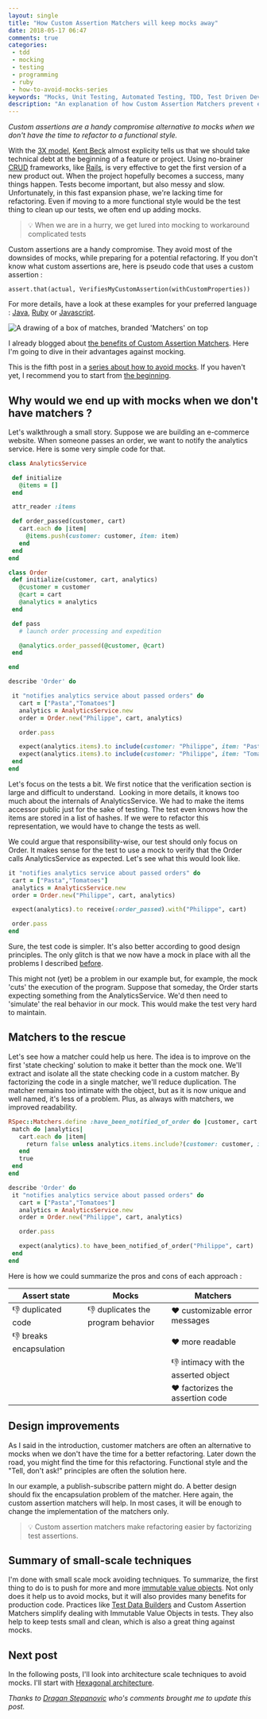 ```yaml
---
layout: single
title: "How Custom Assertion Matchers will keep mocks away"
date: 2018-05-17 06:47
comments: true
categories: 
 - tdd
 - mocking
 - testing
 - programming
 - ruby
 - how-to-avoid-mocks-series
keywords: "Mocks, Unit Testing, Automated Testing, TDD, Test Driven Development, London School of Testing, Mocking, Test Data Builders, Custom Matchers, Assertion Matchers, Custom Assertion Matchers, Ruby"
description: "An explanation of how Custom Assertion Matchers prevent excessive mocking. Code examples in Ruby are presented to illustrate the point."
---
```

*Custom assertions are a handy compromise alternative to mocks when we don't have the time to refactor to a functional style.*

With the [3X model](https://www.youtube.com/watch?v=YGhS8VQpS6s), [Kent Beck](https://www.kentbeck.com/) almost explicity tells us that we should take technical debt at the beginning of a feature or project. Using no-brainer [CRUD](https://en.wikipedia.org/wiki/Create,_read,_update_and_delete) frameworks, like [Rails](https://rubyonrails.org/), is very effective to get the first version of a new product out. When the project hopefully becomes a success, many things happen. Tests become important, but also messy and slow. Unfortunately, in this fast expansion phase, we're lacking time for refactoring. Even if moving to a more functional style would be the test thing to clean up our tests, we often end up adding mocks.

> 💡 When we are in a hurry, we get lured into mocking to workaround complicated tests

Custom assertions are a handy compromise. They avoid most of the downsides of mocks, while preparing for a potential refactoring. If you don't know what custom assertions are, here is pseudo code that uses a custom assertion :

```
assert.that(actual, VerifiesMyCustomAssertion(withCustomProperties))
```

For more details, have a look at these examples for your preferred language : [Java](http://joel-costigliola.github.io/assertj/assertj-core-custom-assertions.html), [Ruby](https://relishapp.com/rspec/rspec-expectations/docs/custom-matchers) or [Javascript](http://tonylukasavage.com/blog/2014/05/29/custom-assertions-in-should-dot-js/).

![A drawing of a box of matches, branded 'Matchers' on top]({{site.url}}{{site.baseurl}}/imgs/2018-05-15-how-custom-assertion-matchers-will-keep-mocks-away/matchers.jpg)

I already blogged about [the benefits of Custom Assertion Matchers](/speed-up-the-tdd-feedback-loop-with-better-assertion-messages/). Here I'm going to dive in their advantages against mocking.

This is the fifth post in a [series about how to avoid mocks]({{site.baseurl}}/categories/#how-to-avoid-mocks-series). If you haven't yet, I recommend you to start from [the beginning](/careless-mocking-considered-harmful/).

## Why would we end up with mocks when we don't have matchers ?

Let's walkthrough a small story. Suppose we are building an e-commerce website. When someone passes an order, we want to notify the analytics service. Here is some very simple code for that.

```ruby
class AnalyticsService  

 def initialize  
   @items = []  
 end  

 attr_reader :items  

 def order_passed(customer, cart)  
   cart.each do |item|  
     @items.push(customer: customer, item: item)  
   end  
 end  
end  

class Order  
 def initialize(customer, cart, analytics)  
   @customer = customer  
   @cart = cart  
   @analytics = analytics  
 end  

 def pass  
   # launch order processing and expedition  

   @analytics.order_passed(@customer, @cart)  
 end  

end  

describe 'Order' do  

 it "notifies analytics service about passed orders" do  
   cart = ["Pasta","Tomatoes"]  
   analytics = AnalyticsService.new  
   order = Order.new("Philippe", cart, analytics)  

   order.pass  

   expect(analytics.items).to include(customer: "Philippe", item: "Pasta")  
   expect(analytics.items).to include(customer: "Philippe", item: "Tomatoes")  
 end  
end
```

Let's focus on the tests a bit. We first notice that the verification section is large and difficult to understand.  Looking in more details, it knows too much about the internals of AnalyticsService. We had to make the items accessor public just for the sake of testing. The test even knows how the items are stored in a list of hashes. If we were to refactor this representation, we would have to change the tests as well.

We could argue that responsibility-wise, our test should only focus on Order. It makes sense for the test to use a mock to verify that the Order calls AnalyticsService as expected. Let's see what this would look like.

```ruby
it "notifies analytics service about passed orders" do  
 cart = ["Pasta","Tomatoes"]  
 analytics = AnalyticsService.new  
 order = Order.new("Philippe", cart, analytics)  

 expect(analytics).to receive(:order_passed).with("Philippe", cart)  

 order.pass  
end
```

Sure, the test code is simpler. It's also better according to good design principles. The only glitch is that we now have a mock in place with all the problems I described [before](/careless-mocking-considered-harmful/).

This might not (yet) be a problem in our example but, for example, the mock 'cuts' the execution of the program. Suppose that someday, the Order starts expecting something from the AnalyticsService. We'd then need to 'simulate' the real behavior in our mock. This would make the test very hard to maintain.

## Matchers to the rescue

Let's see how a matcher could help us here. The idea is to improve on the first 'state checking' solution to make it better than the mock one. We'll extract and isolate all the state checking code in a custom matcher. By factorizing the code in a single matcher, we'll reduce duplication. The matcher remains too intimate with the object, but as it is now unique and well named, it's less of a problem. Plus, as always with matchers, we improved readability.

```ruby
RSpec::Matchers.define :have_been_notified_of_order do |customer, cart|  
 match do |analytics|  
   cart.each do |item|  
     return false unless analytics.items.include?(customer: customer, item: item)  
   end  
   true  
 end  
end  

describe 'Order' do  
 it "notifies analytics service about passed orders" do  
   cart = ["Pasta","Tomatoes"]  
   analytics = AnalyticsService.new  
   order = Order.new("Philippe", cart, analytics)  

   order.pass  

   expect(analytics).to have_been_notified_of_order("Philippe", cart)  
 end  
end
```

Here is how we could summarize the pros and cons of each approach :

| Assert state          | Mocks                              | Matchers |
|-----------------------|----------------------------------- |----------|
| 👎 duplicated code    |👎 duplicates the program behavior|❤️ customizable error messages|
|👎 breaks encapsulation|                                   |❤️ more readable|
|                       |                                    |👎 intimacy with the asserted object|
|                       |                                    |❤️ factorizes the assertion code|

## Design improvements

As I said in the introduction, customer matchers are often an alternative to mocks when we don't have the time for a better refactoring. Later down the road, you might find the time for this refactoring. Functional style and the "Tell, don't ask!" principles are often the solution here.

In our example, a publish-subscribe pattern might do. A better design should fix the encapsulation problem of the matcher. Here again, the custom assertion matchers will help. In most cases, it will be enough to change the implementation of the matchers only.

> 💡 Custom assertion matchers make refactoring easier by factorizing test assertions.

## Summary of small-scale techniques

I'm done with small scale mock avoiding techniques. To summarize, the first thing to do is to push for more and more [immutable value objects](/how-immutable-value-objects-fight-mocks/). Not only does it help us to avoid mocks, but it will also provides many benefits for production code. Practices like [Test Data Builders](/how-to-use-test-data-builders-to-avoid-mocks-and-keep-your-tests-clear/) and Custom Assertion Matchers simplify dealing with Immutable Value Objects in tests. They also help to keep tests small and clean, which is also a great thing against mocks.

## Next post

In the following posts, I'll look into architecture scale techniques to avoid mocks. I'll start with [Hexagonal architecture](/avoid-mocks-and-test-your-core-domain-faster-with-hexagonal-architecture/).

*Thanks to [Dragan Stepanovic](http://www.draganstepanovic.com/) who's comments brought me to update this post.*
